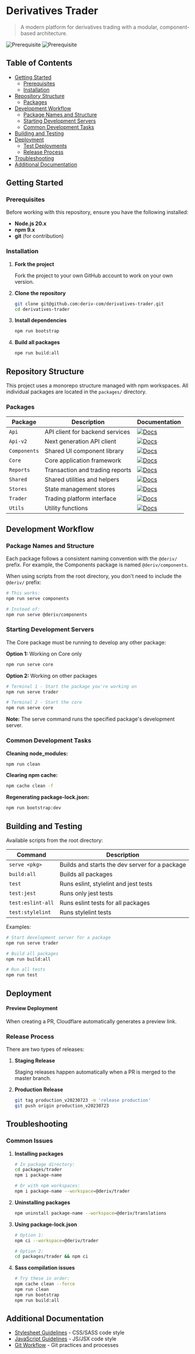 # Derivatives Trader

> A modern platform for derivatives trading with a modular, component-based architecture.

![Prerequisite](https://img.shields.io/badge/node-20.x-blue.svg)
![Prerequisite](https://img.shields.io/badge/npm-9.x-blue.svg)

## Table of Contents

- [Getting Started](#getting-started)
    - [Prerequisites](#prerequisites)
    - [Installation](#installation)
- [Repository Structure](#repository-structure)
    - [Packages](#packages)
- [Development Workflow](#development-workflow)
    - [Package Names and Structure](#package-names-and-structure)
    - [Starting Development Servers](#starting-development-servers)
    - [Common Development Tasks](#common-development-tasks)
- [Building and Testing](#building-and-testing)
- [Deployment](#deployment)
    - [Test Deployments](#test-deployments)
    - [Release Process](#release-process)
- [Troubleshooting](#troubleshooting)
- [Additional Documentation](#additional-documentation)

## Getting Started

### Prerequisites

Before working with this repository, ensure you have the following installed:

- **Node.js 20.x**
- **npm 9.x**
- **git** (for contribution)

### Installation

1. **Fork the project**

    Fork the project to your own GitHub account to work on your own version.

2. **Clone the repository**

    ```sh
    git clone git@github.com:deriv-com/derivatives-trader.git
    cd derivatives-trader
    ```

3. **Install dependencies**

    ```sh
    npm run bootstrap
    ```

4. **Build all packages**

    ```sh
    npm run build:all
    ```

## Repository Structure

This project uses a monorepo structure managed with npm workspaces. All individual packages are located in the `packages/` directory.

### Packages

| Package      | Description                     | Documentation                                                                                                            |
| ------------ | ------------------------------- | ------------------------------------------------------------------------------------------------------------------------ |
| `Api`        | API client for backend services | [![Docs](https://img.shields.io/badge/API%20Docs-readme-orange.svg?style=flat-square)](../packages/api/README.md)        |
| `Api-v2`     | Next generation API client      | [![Docs](https://img.shields.io/badge/API%20Docs-readme-orange.svg?style=flat-square)](../packages/api-v2/README.md)     |
| `Components` | Shared UI component library     | [![Docs](https://img.shields.io/badge/API%20Docs-readme-orange.svg?style=flat-square)](../packages/components/README.md) |
| `Core`       | Core application framework      | [![Docs](https://img.shields.io/badge/API%20Docs-readme-orange.svg?style=flat-square)](../packages/core/README.md)       |
| `Reports`    | Transaction and trading reports | [![Docs](https://img.shields.io/badge/API%20Docs-readme-orange.svg?style=flat-square)](../packages/reports/README.md)    |
| `Shared`     | Shared utilities and helpers    | [![Docs](https://img.shields.io/badge/API%20Docs-readme-orange.svg?style=flat-square)](../packages/shared/README.md)     |
| `Stores`     | State management stores         | [![Docs](https://img.shields.io/badge/API%20Docs-readme-orange.svg?style=flat-square)](../packages/stores/README.md)     |
| `Trader`     | Trading platform interface      | [![Docs](https://img.shields.io/badge/API%20Docs-readme-orange.svg?style=flat-square)](../packages/trader/README.md)     |
| `Utils`      | Utility functions               | [![Docs](https://img.shields.io/badge/API%20Docs-readme-orange.svg?style=flat-square)](../packages/utils/README.md)      |

## Development Workflow

### Package Names and Structure

Each package follows a consistent naming convention with the `@deriv/` prefix. For example, the Components package is named `@deriv/components`.

When using scripts from the root directory, you don't need to include the `@deriv/` prefix:

```sh
# This works:
npm run serve components

# Instead of:
npm run serve @deriv/components
```

### Starting Development Servers

The Core package must be running to develop any other package:

**Option 1:** Working on Core only

```sh
npm run serve core
```

**Option 2:** Working on other packages

```sh
# Terminal 1 - Start the package you're working on
npm run serve trader

# Terminal 2 - Start the core
npm run serve core
```

**Note:** The serve command runs the specified package's development server.

### Common Development Tasks

**Cleaning node_modules:**

```sh
npm run clean
```

**Clearing npm cache:**

```sh
npm cache clean -f
```

**Regenerating package-lock.json:**

```sh
npm run bootstrap:dev
```

## Building and Testing

Available scripts from the root directory:

| Command           | Description                                    |
| ----------------- | ---------------------------------------------- |
| `serve <pkg>`     | Builds and starts the dev server for a package |
| `build:all`       | Builds all packages                            |
| `test`            | Runs eslint, stylelint and jest tests          |
| `test:jest`       | Runs only jest tests                           |
| `test:eslint-all` | Runs eslint tests for all packages             |
| `test:stylelint`  | Runs stylelint tests                           |

Examples:

```sh
# Start development server for a package
npm run serve trader

# Build all packages
npm run build:all

# Run all tests
npm run test
```

## Deployment

#### Preview Deployment

When creating a PR, Cloudflare automatically generates a preview link.

### Release Process

There are two types of releases:

1. **Staging Release**

    Staging releases happen automatically when a PR is merged to the master branch.

2. **Production Release**

    ```sh
    git tag production_v20230723 -m 'release production'
    git push origin production_v20230723
    ```

## Troubleshooting

### Common Issues

1. **Installing packages**

    ```sh
    # In package directory:
    cd packages/trader
    npm i package-name

    # Or with npm workspaces:
    npm i package-name --workspace=@deriv/trader
    ```

2. **Uninstalling packages**

    ```sh
    npm uninstall package-name --workspace=@deriv/translations
    ```

3. **Using package-lock.json**

    ```sh
    # Option 1:
    npm ci --workspace=@deriv/trader

    # Option 2:
    cd packages/trader && npm ci
    ```

4. **Sass compilation issues**

    ```sh
    # Try these in order:
    npm cache clean --force
    npm run clean
    npm run bootstrap
    npm run build:all
    ```

## Additional Documentation

- [Stylesheet Guidelines](../docs/Stylesheet/README.md) - CSS/SASS code style
- [JavaScript Guidelines](../docs/JavaScript/README.md) - JS/JSX code style
- [Git Workflow](../docs/git/README.md) - Git practices and processes
